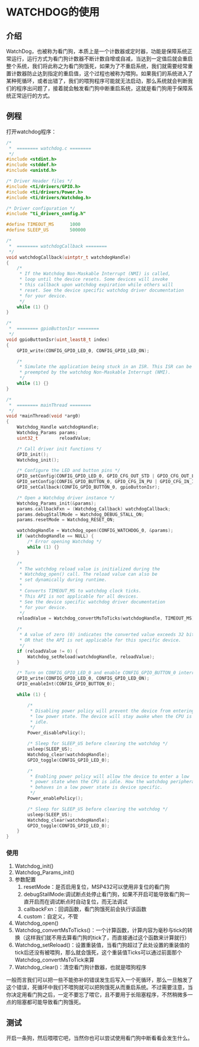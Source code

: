 # WATCHDOG的使用

## 介绍

WatchDog，也被称为看门狗，本质上是一个计数器或定时器，功能是保障系统正常运行，运行方式为看门狗计数器不断计数自增或自减，当达到一定值后就会重启整个系统，我们将此称之为看门狗饿死，如果为了不重启系统，我们就需要经常重置计数器防止达到指定的重启值，这个过程也被称为喂狗。如果我们的系统进入了某种死循环，或者出错了，我们的喂狗程序可能就无法启动，那么系统就会判断我们的程序出问题了，接着就会触发看门狗中断重启系统，这就是看门狗用于保障系统正常运行的方式。

## 例程

打开watchdog程序：

```c
/*
 *  ======== watchdog.c ========
 */
#include <stdint.h>
#include <stddef.h>
#include <unistd.h>

/* Driver Header files */
#include <ti/drivers/GPIO.h>
#include <ti/drivers/Power.h>
#include <ti/drivers/Watchdog.h>

/* Driver configuration */
#include "ti_drivers_config.h"

#define TIMEOUT_MS      1000
#define SLEEP_US        500000

/*
 *  ======== watchdogCallback ========
 */
void watchdogCallback(uintptr_t watchdogHandle)
{
    /*
     * If the Watchdog Non-Maskable Interrupt (NMI) is called,
     * loop until the device resets. Some devices will invoke
     * this callback upon watchdog expiration while others will
     * reset. See the device specific watchdog driver documentation
     * for your device.
     */
    while (1) {}
}

/*
 *  ======== gpioButtonIsr ========
 */
void gpioButtonIsr(uint_least8_t index)
{
    GPIO_write(CONFIG_GPIO_LED_0, CONFIG_GPIO_LED_ON);

    /*
     * Simulate the application being stuck in an ISR. This ISR can be
     * preempted by the watchdog Non-Maskable Interrupt (NMI).
     */
    while (1) {}
}

/*
 *  ======== mainThread ========
 */
void *mainThread(void *arg0)
{
    Watchdog_Handle watchdogHandle;
    Watchdog_Params params;
    uint32_t        reloadValue;

    /* Call driver init functions */
    GPIO_init();
    Watchdog_init();

    /* Configure the LED and button pins */
    GPIO_setConfig(CONFIG_GPIO_LED_0, GPIO_CFG_OUT_STD | GPIO_CFG_OUT_LOW);
    GPIO_setConfig(CONFIG_GPIO_BUTTON_0, GPIO_CFG_IN_PU | GPIO_CFG_IN_INT_FALLING);
    GPIO_setCallback(CONFIG_GPIO_BUTTON_0, gpioButtonIsr);

    /* Open a Watchdog driver instance */
    Watchdog_Params_init(&params);
    params.callbackFxn = (Watchdog_Callback) watchdogCallback;
    params.debugStallMode = Watchdog_DEBUG_STALL_ON;
    params.resetMode = Watchdog_RESET_ON;

    watchdogHandle = Watchdog_open(CONFIG_WATCHDOG_0, &params);
    if (watchdogHandle == NULL) {
        /* Error opening Watchdog */
        while (1) {}
    }

    /*
     * The watchdog reload value is initialized during the
     * Watchdog_open() call. The reload value can also be
     * set dynamically during runtime.
     *
     * Converts TIMEOUT_MS to watchdog clock ticks.
     * This API is not applicable for all devices.
     * See the device specific watchdog driver documentation
     * for your device.
     */
    reloadValue = Watchdog_convertMsToTicks(watchdogHandle, TIMEOUT_MS);

    /*
     * A value of zero (0) indicates the converted value exceeds 32 bits
     * OR that the API is not applicable for this specific device.
     */
    if (reloadValue != 0) {
        Watchdog_setReload(watchdogHandle, reloadValue);
    }

    /* Turn on CONFIG_GPIO_LED_0 and enable CONFIG_GPIO_BUTTON_0 interrupt */
    GPIO_write(CONFIG_GPIO_LED_0, CONFIG_GPIO_LED_ON);
    GPIO_enableInt(CONFIG_GPIO_BUTTON_0);

    while (1) {

        /*
         * Disabling power policy will prevent the device from entering
         * low power state. The device will stay awake when the CPU is
         * idle.
         */
        Power_disablePolicy();

        /* Sleep for SLEEP_US before clearing the watchdog */
        usleep(SLEEP_US);
        Watchdog_clear(watchdogHandle);
        GPIO_toggle(CONFIG_GPIO_LED_0);

        /*
         * Enabling power policy will allow the device to enter a low
         * power state when the CPU is idle. How the watchdog peripheral
         * behaves in a low power state is device specific.
         */
        Power_enablePolicy();

        /* Sleep for SLEEP_US before clearing the watchdog */
        usleep(SLEEP_US);
        Watchdog_clear(watchdogHandle);
        GPIO_toggle(CONFIG_GPIO_LED_0);
    }
}
```

### 使用

1.  Watchdog_init()
2.  Watchdog_Params_init()
3.  参数配置
    1.  resetMode：是否启用复位，MSP432可以使用非复位的看门狗
    2.  debugStallMode:调试断点处停止看门狗，如果不开启可能导致看门狗一直开启而在调试断点时自动复位，而无法调试
    3.  callbackFxn：回调函数，看门狗饿死前会执行该函数
    4.  custom：自定义，不管
4.  Watchdog_open()
5.  Watchdog_convertMsToTicks()：一个计算函数，计算内容为毫秒与tick的转换（这样我们就不用去算看门狗的tick了，而直接通过这个函数来计算就行）
6.  Watchdog_setReload()：设置重装值，当看门狗超过了此处设置的重装值的tick后还没有被喂狗，那么就会饿死，这个重装值Ticks可以通过前面那个Watchdog_convertMsToTick来算
7.  Watchdog_clear()：清空看门狗计数器，也就是喂狗程序

一般而言我们可以把一些不能弥补的错误发生后写入一个死循环，那么一旦触发了这个错误，死循环中我们不喂狗就可以把狗饿死从而重启系统。不过需要注意，当你决定用看门狗之后，一定不要忘了喂它，且不要用于长阻塞程序，不然稍微多一点的阻塞都可能导致看门狗饿死。

## 测试

开启一条狗，然后喂喂它吧，当然你也可以尝试使用看门狗中断看看会发生什么。



